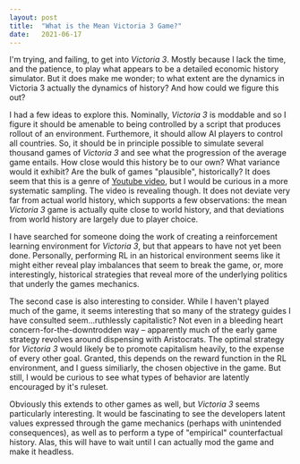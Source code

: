 ```yaml
---
layout: post
title:  "What is the Mean Victoria 3 Game?"
date:   2021-06-17
---
```

I'm trying, and failing, to get into _Victoria 3_. Mostly because I lack the time, and the patience, to play what appears to be a detailed economic history simulator. But it does make me wonder; to what extent are the dynamics in Victoria 3 actually the dynamics of history? And how could we figure this out?

I had a few ideas to explore this. Nominally, _Victoria 3_ is moddable and so I figure it should be amenable to being controlled by a script that produces rollout of an environment. Furthemore, it should allow AI players to control all countries. So, it should be in principle possible to simulate several thousand games of _Victoria 3_ and see what the progression of the average game entails. How close would this history be to our own? What variance would it exhibit? Are the bulk of games "plausible", historically? It does seem that this is a genre of [Youtube video](https://www.youtube.com/watch?v=WGRkdchoWjs), but I would be curious in a more systematic sampling. The video is revealing though. It does not deviate very far from actual world history, which supports a few observations: the mean _Victoria 3_ game is actually quite close to world history, and that deviations from world history are largely due to player choice.

I have searched for someone doing the work of creating a reinforcement learning environment for _Victoria 3_, but that appears to have not yet been done. Personally, performing RL in an historical environment seems like it might either reveal play imbalances that seem to break the game, or, more interestingly, historical strategies that reveal more of the underlying politics that underly the games mechanics.

The second case is also interesting to consider. While I haven't played much of the game, it seems interesting that so many of the strategy guides I have consulted seem...ruthlessly capitalistic? Not even in a bleeding heart concern-for-the-downtrodden way – apparently much of the early game strategy revolves around dispensing with Aristocrats. The optimal strategy for _Victoria 3_ would likely be to promote capitalism heavily, to the expense of every other goal. Granted, this depends on the reward function in the RL environment, and I guess similiarly, the chosen objective in the game. But still, I would be curious to see what types of behavior are latently encouraged by it's ruleset.

Obviously this extends to other games as well, but _Victoria 3_ seems particularly interesting. It would be fascinating to see the developers latent values expressed through the game mechanics (perhaps with unintended consequences), as well as to perform a type of "empirical" counterfactual history. Alas, this will have to wait until I can actually mod the game and make it headless. 


